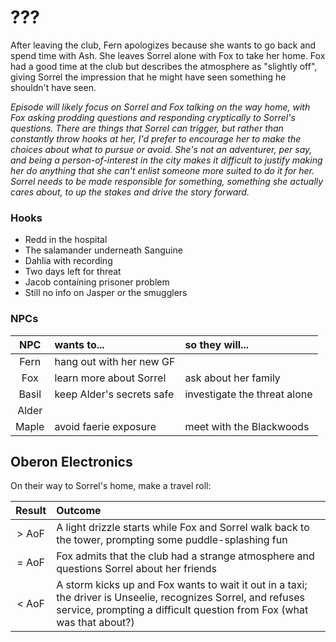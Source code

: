 # ???
After leaving the club, Fern apologizes because she wants to go back and spend time with Ash. She leaves Sorrel alone with Fox to take her home. Fox had a good time at the club but describes the atmosphere as "slightly off", giving Sorrel the impression that he might have seen something he shouldn't have seen.

_Episode will likely focus on Sorrel and Fox talking on the way home, with Fox asking prodding questions and responding cryptically to Sorrel's questions. There are things that Sorrel can trigger, but rather than constantly throw hooks at her, I'd prefer to encourage her to make the choices about what to pursue or avoid. She's not an adventurer, per say, and being a person-of-interest in the city makes it difficult to justify making her do anything that she can't enlist someone more suited to do it for her. Sorrel needs to be made responsible for something, something she actually cares about, to up the stakes and drive the story forward._      

### Hooks

- Redd in the hospital
- The salamander underneath Sanguine
- Dahlia with recording
- Two days left for threat
- Jacob containing prisoner problem
- Still no info on Jasper or the smugglers

### NPCs
| NPC | wants to... | so they will... |
|:---:|:--- |:--- |
| Fern | hang out with her new GF |  |
| Fox | learn more about Sorrel | ask about her family |
| Basil | keep Alder's secrets safe | investigate the threat alone |
| Alder |  |  |
| Maple | avoid faerie exposure | meet with the Blackwoods |

## Oberon Electronics
On their way to Sorrel's home, make a travel roll:

| Result | Outcome |
|:---:|:--- |
| &gt; AoF | A light drizzle starts while Fox and Sorrel walk back to the tower, prompting some puddle-splashing fun |
| = AoF | Fox admits that the club had a strange atmosphere and questions Sorrel about her friends |
| &lt; AoF | A storm kicks up and Fox wants to wait it out in a taxi; the driver is Unseelie, recognizes Sorrel, and refuses service, prompting a difficult question from Fox (what was that about?) |




